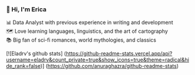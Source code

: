 ### 👋 Hi, I'm Erica

📊 Data Analyst with previous experience in writing and development<br/>
🗺️ Love learning languages, linguistics, and the art of cartography<br/>
📚 Big fan of sci-fi romances, world mythologies, and classics<br/>

<!-- GitHub states from https://github.com/anuraghazra/github-readme-states -->
[![Eladrv's github stats] (https://github-readme-stats.vercel.app/api?username=eladrv&count_private=true&show_icons=true&theme=radical&hide_rank=false)]
(https://github.com/anuraghazra/github-readme-stats)
